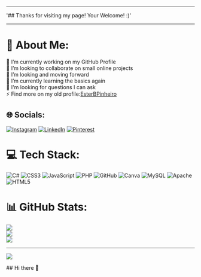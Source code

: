 ***
'## Thanks for visiting my page! Your Welcome! :)' 
***

# 💫 About Me:
🔭 I’m currently working on my GitHub Profile<br>👯 I’m looking to collaborate on small online projects<br>🤝 I’m looking and moving forward<br>🌱 I’m currently learning the basics again<br>💬 I'm looking for questions I can ask<br>⚡ Find more on my old profile:[EsterBPinheiro](https://github.com/EsterBPinheiro)


## 🌐 Socials:
[![Instagram](https://img.shields.io/badge/Instagram-%23E4405F.svg?logo=Instagram&logoColor=white)](https://instagram.com/@ester_belancieri) [![LinkedIn](https://img.shields.io/badge/LinkedIn-%230077B5.svg?logo=linkedin&logoColor=white)](https://linkedin.com/in/https://www.linkedin.com/in/ester-belancieri-pinheiro-b829bb279/) [![Pinterest](https://img.shields.io/badge/Pinterest-%23E60023.svg?logo=Pinterest&logoColor=white)](https://pinterest.com/https://pin.it/6UqGVJZwH) 

# 💻 Tech Stack:
![C#](https://img.shields.io/badge/c%23-%23239120.svg?style=plastic&logo=csharp&logoColor=white) ![CSS3](https://img.shields.io/badge/css3-%231572B6.svg?style=plastic&logo=css3&logoColor=white) ![JavaScript](https://img.shields.io/badge/javascript-%23323330.svg?style=plastic&logo=javascript&logoColor=%23F7DF1E) ![PHP](https://img.shields.io/badge/php-%23777BB4.svg?style=plastic&logo=php&logoColor=white) ![GitHub](https://img.shields.io/badge/github-%23121011.svg?style=plastic&logo=github&logoColor=white) ![Canva](https://img.shields.io/badge/Canva-%2300C4CC.svg?style=plastic&logo=Canva&logoColor=white) ![MySQL](https://img.shields.io/badge/mysql-4479A1.svg?style=plastic&logo=mysql&logoColor=white) ![Apache](https://img.shields.io/badge/apache-%23D42029.svg?style=plastic&logo=apache&logoColor=white) ![HTML5](https://img.shields.io/badge/html5-%23E34F26.svg?style=plastic&logo=html5&logoColor=white)
# 📊 GitHub Stats:
![](https://github-readme-stats.vercel.app/api?username=EsterBP&theme=rose&hide_border=false&include_all_commits=false&count_private=false)<br/>
![](https://github-readme-streak-stats.herokuapp.com/?user=EsterBP&theme=rose&hide_border=false)<br/>
![](https://github-readme-stats.vercel.app/api/top-langs/?username=EsterBP&theme=rose&hide_border=false&include_all_commits=false&count_private=false&layout=compact)

---
[![](https://visitcount.itsvg.in/api?id=EsterBP&icon=7&color=5)](https://visitcount.itsvg.in)

<!-- Proudly created with GPRM ( https://gprm.itsvg.in ) -->## Hi there 👋

<!--
**EsterBP/EsterBP** is a ✨ _special_ ✨ repository because its `README.md` (this file) appears on your GitHub profile.

Here are some ideas to get you started:

- 🔭 I’m currently working on ...
- 🌱 I’m currently learning ...
- 👯 I’m looking to collaborate on ...
- 🤔 I’m looking for help with ...
- 💬 Ask me about ...
- 📫 How to reach me: ...
- 😄 Pronouns: ...
- ⚡ Fun fact: ...
-->
